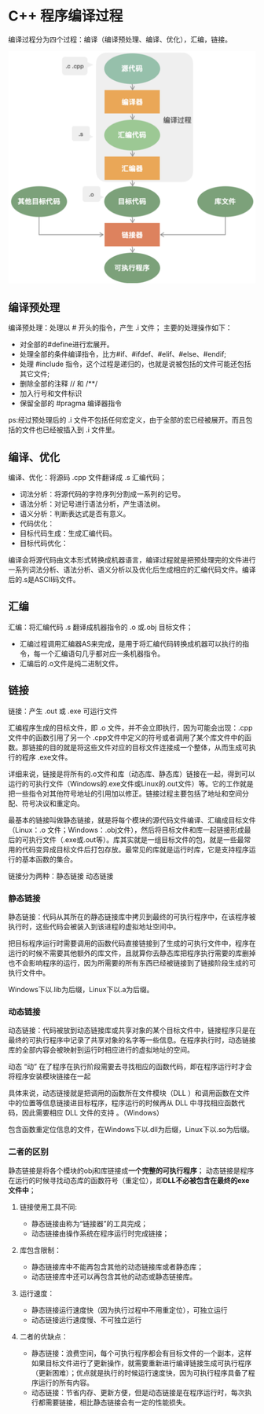 # C++ 程序编译过程

编译过程分为四个过程：编译（编译预处理、编译、优化），汇编，链接。

![编译过程](images/编译过程.png)

## 编译预处理

编译预处理：处理以 # 开头的指令，产生 .i 文件；
主要的处理操作如下：

- 对全部的#define进行宏展开。
- 处理全部的条件编译指令，比方#if、#ifdef、#elif、#else、#endif;
- 处理 #include 指令，这个过程是递归的，也就是说被包括的文件可能还包括其它文件;
- 删除全部的注释 // 和 /**/
- 加入行号和文件标识
- 保留全部的 #pragma 编译器指令

ps:经过预处理后的 .i 文件不包括任何宏定义，由于全部的宏已经被展开。而且包括的文件也已经被插入到 .i 文件里。

## 编译、优化

编译、优化：将源码 .cpp 文件翻译成 .s 汇编代码；

- 词法分析：将源代码的字符序列分割成一系列的记号。
- 语法分析：对记号进行语法分析，产生语法树。
- 语义分析：判断表达式是否有意义。
- 代码优化：
- 目标代码生成：生成汇编代码。
- 目标代码优化：

编译会将源代码由文本形式转换成机器语言，编译过程就是把预处理完的文件进行一系列词法分析、语法分析、语义分析以及优化后生成相应的汇编代码文件。编译后的.s是ASCII码文件。

## 汇编

汇编：将汇编代码 .s 翻译成机器指令的 .o 或.obj 目标文件；

- 汇编过程调用汇编器AS来完成，是用于将汇编代码转换成机器可以执行的指令，每一个汇编语句几乎都对应一条机器指令。
- 汇编后的.o文件是纯二进制文件。

## 链接

链接：产生 .out 或 .exe 可运行文件

汇编程序生成的目标文件，即 .o 文件，并不会立即执行，因为可能会出现：.cpp 文件中的函数引用了另一个 .cpp文件中定义的符号或者调用了某个库文件中的函数。那链接的目的就是将这些文件对应的目标文件连接成一个整体，从而生成可执行的程序 .exe文件。

详细来说，链接是将所有的.o文件和库（动态库、静态库）链接在一起，得到可以运行的可执行文件（Windows的.exe文件或Linux的.out文件）等。它的工作就是把一些指令对其他符号地址的引用加以修正。链接过程主要包括了地址和空间分配、符号决议和重定向。

最基本的链接叫做静态链接，就是将每个模块的源代码文件编译、汇编成目标文件（Linux：.o 文件；Windows：.obj文件），然后将目标文件和库一起链接形成最后的可执行文件（.exe或.out等）。库其实就是一组目标文件的包，就是一些最常用的代码变异成目标文件后打包存放。最常见的库就是运行时库，它是支持程序运行的基本函数的集合。

链接分为两种：静态链接 动态链接

### 静态链接

静态链接：代码从其所在的静态链接库中拷贝到最终的可执行程序中，在该程序被执行时，这些代码会被装入到该进程的虚拟地址空间中。

把目标程序运行时需要调用的函数代码直接链接到了生成的可执行文件中，程序在运行的时候不需要其他额外的库文件，且就算你去静态库把程序执行需要的库删掉也不会影响程序的运行，因为所需要的所有东西已经被链接到了链接阶段生成的可执行文件中。

Windows下以.lib为后缀，Linux下以.a为后缀。

### 动态链接

动态链接：代码被放到动态链接库或共享对象的某个目标文件中，链接程序只是在最终的可执行程序中记录了共享对象的名字等一些信息。在程序执行时，动态链接库的全部内容会被映射到运行时相应进行的虚拟地址的空间。

动态 “动” 在了程序在执行阶段需要去寻找相应的函数代码，即在程序运行时才会将程序安装模块链接在一起

具体来说，动态链接就是把调⽤的函数所在⽂件模块（DLL ）和调⽤函数在⽂件中的位置等信息链接进目标程序，程序运⾏的时候再从 DLL 中寻找相应函数代码，因此需要相应 DLL ⽂件的⽀持 。（Windows）

包含函数重定位信息的文件，在Windows下以.dll为后缀，Linux下以.so为后缀。

### 二者的区别

静态链接是将各个模块的obj和库链接成**一个完整的可执行程序**；
动态链接是程序在运行的时候寻找动态库的函数符号（重定位），即**DLL不必被包含在最终的exe文件中**；

1. 链接使用工具不同:

   - 静态链接由称为“链接器”的工具完成；
   - 动态链接由操作系统在程序运行时完成链接；

2. 库包含限制：

    - 静态链接库中不能再包含其他的动态链接库或者静态库；
    - 动态链接库中还可以再包含其他的动态或静态链接库。

3. 运行速度：

   - 静态链接运行速度快（因为执行过程中不用重定位），可独立运行
   - 动态链接运行速度慢、不可独立运行

4. 二者的优缺点：

   - 静态链接：浪费空间，每个可执行程序都会有目标文件的一个副本，这样如果目标文件进行了更新操作，就需要重新进行编译链接生成可执行程序（更新困难）；优点就是执行的时候运行速度快，因为可执行程序具备了程序运行的所有内容。
   - 动态链接：节省内存、更新方便，但是动态链接是在程序运行时，每次执行都需要链接，相比静态链接会有一定的性能损失。

